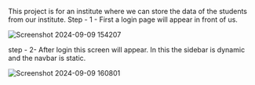 This project is for an institute where we can store the data of the students from our institute.
Step - 1 - First a login page will appear in front of us.

![Screenshot 2024-09-09 154207](https://github.com/user-attachments/assets/264e59bb-a837-42a6-ba59-fd5c1ddad004)

step - 2- After login this screen will appear. In this the sidebar is dynamic and the navbar is static.

![Screenshot 2024-09-09 160801](https://github.com/user-attachments/assets/0744e7c4-7558-46e8-8921-57afc2113888)

